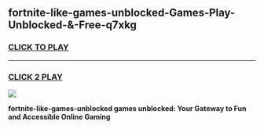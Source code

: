 
## fortnite-like-games-unblocked-Games-Play-Unblocked-&-Free-q7xkg
<h3>
<a href="https://premium76.site?title=fortnite-like-games-unblocked&ref=24A">CLICK TO PLAY</a></h3>
<hr>

<h3>
<a href="https://premium76.site?title=fortnite-like-games-unblocked&ref=24A">CLICK 2 PLAY</a>
  
</h3>

<a href="https://premium76.site?title=fortnite-like-games-unblocked&ref=24A"><img src="https://clearcache.store/games.png"></a>


**fortnite-like-games-unblocked games unblocked: Your Gateway to Fun and Accessible Online Gaming**
